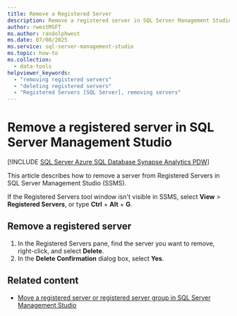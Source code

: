 ```yaml
---
title: Remove a Registered Server
description: Remove a registered server in SQL Server Management Studio (SSMS).
author: rwestMSFT
ms.author: randolphwest
ms.date: 07/08/2025
ms.service: sql-server-management-studio
ms.topic: how-to
ms.collection:
  - data-tools
helpviewer_keywords:
  - "removing registered servers"
  - "deleting registered servers"
  - "Registered Servers [SQL Server], removing servers"
---
```


# Remove a registered server in SQL Server Management Studio

[!INCLUDE [SQL Server Azure SQL Database Synapse Analytics PDW](../includes/applies-to-version/sql-asdb-asdbmi-asa-pdw.md)]

This article describes how to remove a server from Registered Servers in SQL Server Management Studio (SSMS).

If the Registered Servers tool window isn't visible in SSMS, select **View** > **Registered Servers**, or type **Ctrl** + **Alt** + **G**.

## Remove a registered server

1. In the Registered Servers pane, find the server you want to remove, right-click, and select **Delete**.
1. In the **Delete Confirmation** dialog box, select **Yes**.

## Related content

- [Move a registered server or registered server group in SQL Server Management Studio](move-a-registered-server-or-registered-server-group.md)
